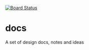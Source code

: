 [![Board Status](https://laxmimanoj.visualstudio.com/446b4149-3ab2-4a0b-9441-f8f0d4ea8f12/b498b057-7554-4a7e-8530-344dfa03ee81/_apis/work/boardbadge/d92d38bd-2ae0-4515-83a2-695d1481e8ff)](https://laxmimanoj.visualstudio.com/446b4149-3ab2-4a0b-9441-f8f0d4ea8f12/_boards/board/t/b498b057-7554-4a7e-8530-344dfa03ee81/Microsoft.RequirementCategory)
# docs
A set of design docs, notes and ideas
